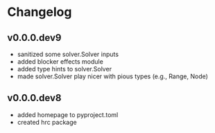 # Changelog

## v0.0.0.dev9
- sanitized some solver.Solver inputs
- added blocker effects module
- added type hints to solver.Solver
- made solver.Solver play nicer with pious types (e.g., Range, Node)

## v0.0.0.dev8
- added homepage to pyproject.toml
- created hrc package